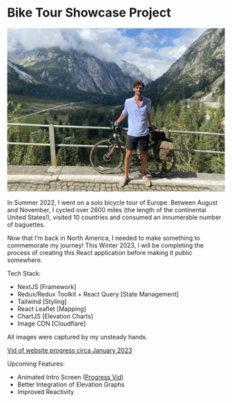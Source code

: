 # Bike Tour Showcase Project

![Header Pic](/util/readMePic.jpg)

In Summer 2022, I went on a solo bicycle tour of Europe. Between August and November, I cycled over 2600 miles (the length of the continental United States!), visited 10 countries and consumed an innumerable number of baguettes.

Now that I’m back in North America, I needed to make something to commemorate my journey! This Winter 2023, I will be completing the process of creating this React application before making it public somewhere.

Tech Stack:
- NextJS [Framework]
- Redux/Redux Toolkit + React Query [State Management]
- Tailwind [Styling]
- React Leaflet [Mapping]
- ChartJS [Elevation Charts]
- Image CDN [Cloudflare]

All images were captured by my unsteady hands. 

[Vid of website progress circa January 2023](https://www.loom.com/share/ac601d7900ec45658d822c8668dc2b10)

Upcoming Features:
- Animated Intro Screen ([Progress Vid](https://www.loom.com/share/bbf306189ff24bfc8186b60af0463cfc))
- Better Integration of Elevation Graphs
- Improved Reactivity
